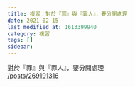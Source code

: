 ```yaml
---
title: 複習：對於『罪』與『罪人』，要分開處理
date: 2021-02-15
last_modified_at: 1613399940
category: 複習
tags: []
sidebar: 
---
```


<p>對於『罪』與『罪人』，要分開處理<br/>
<a href="/posts/269191316" target="_blank">/posts/269191316</a></p>
<p> </p>
